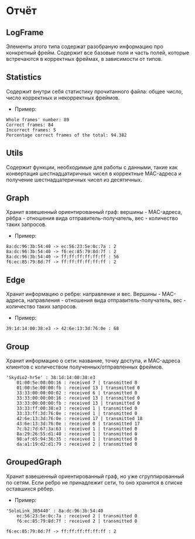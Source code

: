 # Отчёт

## LogFrame
Элементы этого типа содержат разобраную информацию про конкретный фрейм. Содержит все базовые поля и часть полей, которые встречаются в корректных фреймах, в зависимости от типов.


## Statistics
Содержит внутри себя статистику прочитанного файла: общее число, число корректных и некорректных фреймов.
- Пример:
```
Whole frames' number: 89
Correct frames: 84
Incorrect frames: 5
Percentage correct frames of the total: 94.382
```

## Utils
Содержит функции, необходимые для работы с данными, такие как конвертация шестнадцатиричных чисел в корректные MAC-адреса и получение шестнадцатеричных чисел из десятичных.

## Graph
Хранит взвешенный ориентированный граф: вершины - MAC-адреса, рёбра - отношения вида отправитель-получатель, вес - количество таких запросов.
- Пример:
```
8a:dc:96:3b:54:40 -> ec:56:23:5e:0c:7a : 2
8a:dc:96:3b:54:40 -> f6:ec:85:79:8d:7f : 2
8a:dc:96:3b:54:40 -> ff:ff:ff:ff:ff:ff : 56
f6:ec:85:79:8d:7f -> ff:ff:ff:ff:ff:ff : 2
```

## Edge
Хранит информацию о ребре: направление и вес. Вершины - MAC-адреса, направления - отношения вида отправитель-получатель, вес - количество таких запросов.
- Пример:
```
39:1d:14:00:38:e3 -> 42:6e:13:3d:76:0e : 68
```

## Group
Хранит информацию о сети: название, точку доступа, и MAC-адреса клиентов с количеством полученных/отправленных фреймов.
```
'Skydio2-hr5e' : 38:1d:14:00:38:e3
    01:00:5e:00:00:16 : received 7 | transmitted 0
    01:00:5e:00:00:fb : received 13 | transmitted 0
    33:33:00:00:00:02 : received 6 | transmitted 0
    33:33:00:00:00:16 : received 13 | transmitted 0
    33:33:00:00:00:fb : received 13 | transmitted 0
    33:33:ff:00:38:e3 : received 1 | transmitted 0
    33:33:ff:3d:76:0e : received 1 | transmitted 0
    42:6e:13:3d:76:0e : received 17 | transmitted 18
    43:6e:13:3d:76:0e : received 0 | transmitted 17
    7c:b2:7d:67:3a:63 : received 1 | transmitted 0
    8a:29:26:55:d1:40 : received 1 | transmitted 0
    98:af:65:94:36:35 : received 1 | transmitted 0
    da:a1:19:d2:d1:79 : received 2 | transmitted 0
```

## GroupedGraph
Хранит взвешенный ориентированный граф, но уже сгруппированный по сетям. Если ребро не принадлежит сети, то оно хранится в списке оставшихся рёбер.
- Пример:
```
'SoloLink_3B5440' : 8a:dc:96:3b:54:40
    ec:56:23:5e:0c:7a : received 2 | transmitted 0
    f6:ec:85:79:8d:7f : received 2 | transmitted 0

f6:ec:85:79:8d:7f -> ff:ff:ff:ff:ff:ff : 2
```
